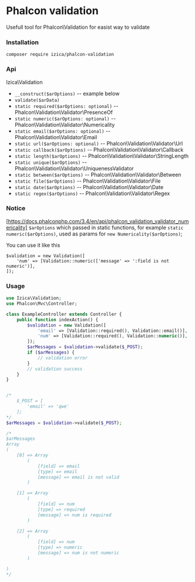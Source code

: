 # Phalcon validation

Usefull tool for Phalcon\Validation for easist way to validate

### Installation
```
composer require izica/phalcon-validation
```

### Api
Izica\Validation
* `__construct($arOptions)`  -- example below
* `validate($arData)`
* `static required($arOptions: optional)` -- Phalcon\Validation\Validator\PresenceOf
* `static numeric($arOptions: optional)` -- Phalcon\Validation\Validator\Numericality
* `static email($arOptions: optional)` -- Phalcon\Validation\Validator\Email
* `static url($arOptions: optional)` -- Phalcon\Validation\Validator\Url
* `static callback($arOptions)` -- Phalcon\Validation\Validator\Callback
* `static length($arOptions)` -- Phalcon\Validation\Validator\StringLength
* `static unique($arOptions)` -- Phalcon\Validation\Validator\UniquenessValidator
* `static between($arOptions)` -- Phalcon\Validation\Validator\Between
* `static file($arOptions)` -- Phalcon\Validation\Validator\File
* `static date($arOptions)` -- Phalcon\Validation\Validator\Date
* `static regex($arOptions)` -- Phalcon\Validation\Validator\Regex

### Notice
[https://docs.phalconphp.com/3.4/en/api/phalcon_validation_validator_numericality]
`$arOptions` which passed in static functions, for example `static numeric($arOptions)`,
used as params for `new Numericality($arOptions)`;

You can use it like this
```
$validation = new Validation([
    'num' => [Validation::numeric(['message' => ':field is not numeric')],
]);
```

### Usage
```php
use Izica\Validation;
use Phalcon\Mvc\Controller;

class ExampleController extends Controller {
    public function indexAction() {
        $validation = new Validation([
            'email' => [Validation::required(), Validation::email()],
            'num' => [Validation::required(), Validation::numeric()],
        ]);
        $arMessages = $validation->validate($_POST);
        if ($arMessages) {
            // validation error
        }
        // validation success
    }
}
```

```php

/*
    $_POST = [
        'email' => 'qwe'
    ];
*/
$arMessages = $validation->validate($_POST);

/* 
$arMessages
Array
(
    [0] => Array
        (
            [field] => email
            [type] => email
            [message] => email is not valid
        )

    [1] => Array
        (
            [field] => num
            [type] => required
            [message] => num is required
        )

    [2] => Array
        (
            [field] => num
            [type] => numeric
            [message] => num is not numeric
        )

)
*/

```

